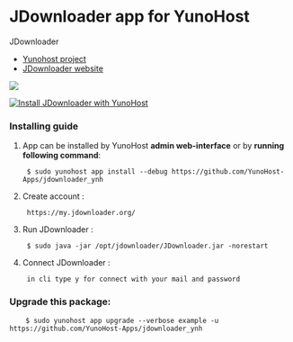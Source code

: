 # JDownloader app for YunoHost
JDownloader

- [Yunohost project](https://yunohost.org)
- [JDownloader website](http://jdownloader.org/)

![](http://jdownloader.org/lib/tpl/arctic/images/logo.png)


[![Install JDownloader with YunoHost](https://install-app.yunohost.org/install-with-yunohost.png)](https://install-app.yunohost.org/?app=jdownloader)

### Installing guide

 1. App can be installed by YunoHost **admin web-interface** or by **running following command**:

         $ sudo yunohost app install --debug https://github.com/YunoHost-Apps/jdownloader_ynh
         
 2. Create account :
        
         https://my.jdownloader.org/
 
 3. Run JDownloader :
 
         $ sudo java -jar /opt/jdownloader/JDownloader.jar -norestart
 
 4. Connect JDownloader :
 
         in cli type y for connect with your mail and password
         
### Upgrade this package:

        $ sudo yunohost app upgrade --verbose example -u https://github.com/YunoHost-Apps/jdownloader_ynh

